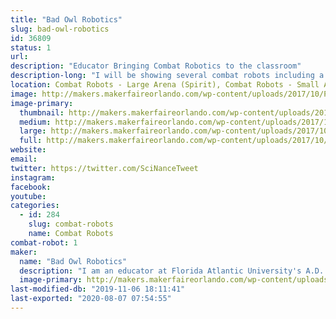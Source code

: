 ```yaml
---
title: "Bad Owl Robotics"
slug: bad-owl-robotics
id: 36809
status: 1
url: 
description: "Educator Bringing Combat Robotics to the classroom"
description-long: "I will be showing several combat robots including a \"Dollar Tree\" Foam board robot that is being tested for use in the classroom."
location: Combat Robots - Large Arena (Spirit), Combat Robots - Small Arena (Spirit)
image: http://makers.makerfaireorlando.com/wp-content/uploads/2017/10/Paper-Owl-1024x880.jpg
image-primary:
  thumbnail: http://makers.makerfaireorlando.com/wp-content/uploads/2017/10/Paper-Owl-150x150.jpg
  medium: http://makers.makerfaireorlando.com/wp-content/uploads/2017/10/Paper-Owl-300x258.jpg
  large: http://makers.makerfaireorlando.com/wp-content/uploads/2017/10/Paper-Owl-1024x880.jpg
  full: http://makers.makerfaireorlando.com/wp-content/uploads/2017/10/Paper-Owl.jpg
website: 
email: 
twitter: https://twitter.com/SciNanceTweet
instagram: 
facebook: 
youtube: 
categories:
  - id: 284
    slug: combat-robots
    name: Combat Robots
combat-robot: 1
maker:
  name: "Bad Owl Robotics"
  description: "I am an educator at Florida Atlantic University's A.D. Henderson School working to bring low-cost combat robotics to the 6-12 grade levels in public school.  My daughters are makers and will be campaigning their own robot. "
  image-primary: http://makers.makerfaireorlando.com/wp-content/uploads/2017/10/geek_head.png
last-modified-db: "2019-11-06 18:11:41"
last-exported: "2020-08-07 07:54:55"
---
```

